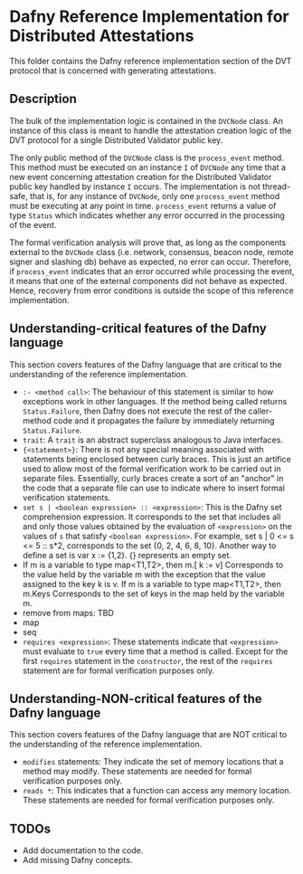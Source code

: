 # Dafny Reference Implementation for Distributed Attestations

This folder contains the Dafny reference implementation section of the DVT protocol that is concerned with generating attestations.

## Description

The bulk of the implementation logic is contained in the `DVCNode` class.
An instance of this class is meant to handle the attestation creation logic of the DVT protocol for a single Distributed Validator public key.

The only public method of the `DVCNode` class is the `process_event` method.
This method must be executed on an instance `I` of `DVCNode` any time that a new event concerning attestation creation for the Distributed Validator public key handled by instance `I` occurs.
The implementation is not thread-safe, that is, for any instance of `DVCNode`, only one `process_event` method must be executing at any point in time.
`process_event` returns a value of type `Status` which indicates whether any error occurred in the processing of the event.

The formal verification analysis will prove that, as long as the components external to the `DVCNode` class (i.e. network, consensus, beacon node, remote signer and slashing db) behave as expected, no error can occur.
Therefore, if `process_event` indicates that an error occurred while processing the event, it means that one of the external components did not behave as expected.
Hence, recovery from error conditions is outside the scope of this reference implementation.

[comment]: <> (Not very happy with this title)
## Understanding-critical features of the Dafny language

This section covers features of the Dafny language that are critical to the understanding of the reference implementation.

- `:- <method call>`: The behaviour of this statement is similar to how exceptions work in other languages. If the method being called returns `Status.Failure`, then Dafny does not execute the rest of the caller-method code and it propagates the failure by immediately returning `Status.Failure`.
- `trait`: A `trait` is an abstract superclass analogous to Java interfaces.
- `{<statement>}`: There is not any special meaning associated with statements being enclosed between curly braces. This is just an artifice used to allow most of the formal verification work to be carried out in separate files. Essentially, curly braces create a sort of an "anchor" in the code that a separate file can use to indicate where to insert formal verification statements.
- `set s | <boolean expression> :: <expression>`: This is the Dafny set comprehension expression. It corresponds to the set that includes all and only those values obtained by the evaluation of `<expression>` on the values of `s` that satisfy `<boolean expression>`.
For example, set s | 0 <= s <= 5 :: s*2, corresponds to the set {0, 2, 4, 6, 8, 10}.
Another way to define a set is var x := {1,2}.
{} represents an empty set.
- If m is a variable to type map<T1,T2>, then 
m.[ k := v]
Corresponds to the value held by the variable m with the exception that the value assigned to the key k is v.
If m is a variable to type map<T1,T2>, then 
m.Keys
Corresponds to the set of keys in the map held by the variable m.
- remove from maps: TBD
- map
- seq
- `requires <expression>`: These statements indicate that `<expression>` must evaluate to `true` every time that a method is called. Except for the first `requires` statement in the `constructor`, the rest of the `requires` statement are for formal verification purposes only.

## Understanding-NON-critical features of the Dafny language

This section covers features of the Dafny language that are NOT critical to the understanding of the reference implementation.

- `modifies` statements: They indicate the set of memory locations that a method may modify. These statements are needed for formal verification purposes only.
- `reads *`: This indicates that a function can access any memory location. These statements are needed for formal verification purposes only.

## TODOs

- Add documentation to the code.
- Add missing Dafny concepts.

